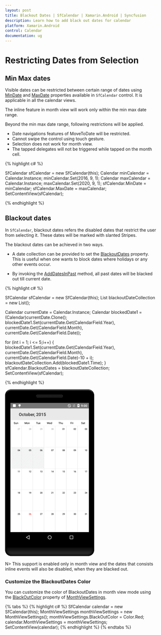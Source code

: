 ```yaml
---
layout: post
title: Blackout Dates | SfCalendar | Xamarin.Android | Syncfusion
description: Learn how to add black out dates for calendar
platform: Xamarin.Android
control: Calendar
documentation: ug
---
```


# Restricting Dates from Selection

## Min Max dates

Visible dates can be restricted between certain range of dates using [MinDate](https://help.syncfusion.com/cr/cref_files/xamarin-android/sfcalendar/Syncfusion.SfCalendar.Android~Com.Syncfusion.Calendar.SfCalendar~MinDate.html) and [MaxDate](https://help.syncfusion.com/cr/cref_files/xamarin-android/sfcalendar/Syncfusion.SfCalendar.Android~Com.Syncfusion.Calendar.SfCalendar~MaxDate.html) properties available in `SfCalendar` control. It is applicable in all the calendar views.

The inline feature in month view will work only within the min max date range.

Beyond the min max date range, following restrictions will be applied.

* Date navigations features of MoveToDate will be restricted.
* Cannot swipe the control using touch gesture.
* Selection does not work for month view. 
* The tapped delegates will not be triggered while tapped on the month cell.  

{% highlight c# %}

SfCalendar sfCalendar = new SfCalendar(this);
Calendar minCalendar = Calendar.Instance;
minCalendar.Set(2016, 9, 1);
Calendar maxCalendar = Calendar.Instance;
maxCalendar.Set(2020, 9, 1);
sfCalendar.MinDate = minCalendar;
sfCalendar.MaxDate = maxCalendar;
SetContentView(sfCalendar);

{% endhighlight %}

## Blackout dates

In `SfCalendar`, blackout dates refers the disabled dates that restrict the user from selecting it. These dates will be marked with slanted Stripes. 

The blackout dates can be achieved in two ways. 

* A date collection can be provided to set the [BlackoutDates](https://help.syncfusion.com/cr/cref_files/xamarin-android/sfcalendar/Syncfusion.SfCalendar.Android~Com.Syncfusion.Calendar.SfCalendar~BlackoutDates.html) property. This is useful when one wants to block dates where holidays or any other events occur. 

* By invoking the [AddDatesInPast](https://help.syncfusion.com/cr/cref_files/xamarin-android/sfcalendar/Syncfusion.SfCalendar.Android~Com.Syncfusion.Calendar.SfCalendar~AddDatesInPast.html) method, all past dates will be blacked out till current date.

{% highlight c# %}

SfCalendar sfCalendar = new SfCalendar(this);
List<Date> blackoutDateCollection = new List<Date>();

Calendar currentDate = Calendar.Instance;
Calendar blockedDate1 = (Calendar)currentDate.Clone();
blockedDate1.Set(currentDate.Get(CalendarField.Year),
                  currentDate.Get(CalendarField.Month),
                  currentDate.Get(CalendarField.Date));

for (int i = 1; i <= 5;i++)
{
      blockedDate1.Set(currentDate.Get(CalendarField.Year),
      currentDate.Get(CalendarField.Month),
      currentDate.Get(CalendarField.Date)-10 + i);
     blackoutDateCollection.Add(blockedDate1.Time);
}
sfCalendar.BlackoutDates = blackoutDateCollection;
SetContentView(sfCalendar);

{% endhighlight %}

![Blackout Dates support in Xamarin.Android Calendar](images/xamarin.android-calendar-blackout_dates.png)                                        

N> This support is enabled only in month view and the dates that consists inline events will also be disabled, when they are blacked out.

### Customize the BlackoutDates Color
You can customize the color of BlackoutDates in month view mode using the [BlackOutColor](https://help.syncfusion.com/cr/cref_files/xamarin-android/Syncfusion.SfCalendar.Android~Com.Syncfusion.Calendar.MonthViewSettings~BlackoutColor.html) property of [MonthViewSettings](https://help.syncfusion.com/cr/cref_files/xamarin-android/Syncfusion.SfCalendar.Android~Com.Syncfusion.Calendar.MonthViewSettings.html).

{% tabs %}
{% highlight c# %}
SfCalendar calendar = new SfCalendar(this); 
MonthViewSettings monthViewSettings = new MonthViewSettings();
monthViewSettings.BlackOutColor = Color.Red;
calendar.MonthViewSettings = monthViewSettings;
SetContentView(calendar);
{% endhighlight %}
{% endtabs %}